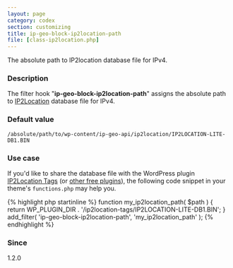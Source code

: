 ```yaml
---
layout: page
category: codex
section: customizing
title: ip-geo-block-ip2location-path
file: [class-ip2location.php]
---
```


The absolute path to IP2location database file for IPv4.

<!--more-->

### Description ###

The filter hook "**ip-geo-block-ip2location-path**" assigns the absolute path 
to [IP2Location][IP2Location] database file for IPv4.

### Default value ###

`/absolute/path/to/wp-content/ip-geo-api/ip2location/IP2LOCATION-LITE-DB1.BIN`

### Use case ###

If you'd like to share the database file with the WordPress plugin 
[IP2Location Tags][IP2Tag] (or [other free plugins][IP2Free]), the following 
code snippet in your theme's `functions.php` may help you.

{% highlight php startinline %}
function my_ip2location_path( $path ) {
    return WP_PLUGIN_DIR . '/ip2location-tags/IP2LOCATION-LITE-DB1.BIN';
}
add_filter( 'ip-geo-block-ip2location-path', 'my_ip2location_path' );
{% endhighlight %}

### Since ###

1.2.0

[IP-Geo-Block]: https://wordpress.org/plugins/ip-geo-block/ "WordPress › IP Geo Block « WordPress Plugins"
[IP2Location]:  http://www.ip2location.com/ "IP Address Geolocation to Identify Website Visitor's Geographical Location"
[IP2Tag]:       https://wordpress.org/plugins/ip2location-tags/ "WordPress › IP2Location Tags « WordPress Plugins"
[IP2Free]:      https://www.ip2location.com/free/plugins "Free Plugins | IP2Location.com"
